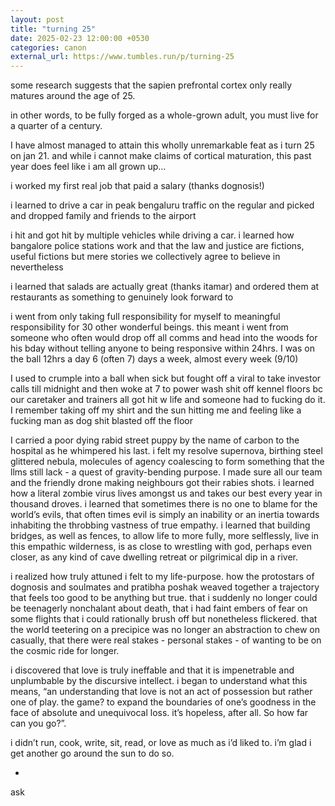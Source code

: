 ```yaml
---
layout: post
title: "turning 25"
date: 2025-02-23 12:00:00 +0530
categories: canon
external_url: https://www.tumbles.run/p/turning-25
---
```



some research suggests that the sapien prefrontal cortex only really matures around the age of 25.

in other words, to be fully forged as a whole-grown adult, you must live for a quarter of a century.

I have almost managed to attain this wholly unremarkable feat as i turn 25 on jan 21. and while i cannot make claims of cortical maturation, this past year does feel like i am all grown up…

i worked my first real job that paid a salary (thanks dognosis!)

i learned to drive a car in peak bengaluru traffic on the regular and picked and dropped family and friends to the airport

i hit and got hit by multiple vehicles while driving a car. i learned how bangalore police stations work and that the law and justice are fictions, useful fictions but mere stories we collectively agree to believe in nevertheless

i learned that salads are actually great (thanks itamar) and ordered them at restaurants as something to genuinely look forward to

i went from only taking full responsibility for myself to meaningful responsibility for 30 other wonderful beings. this meant i went from someone who often would drop off all comms and head into the woods for his bday without telling anyone to being responsive within 24hrs. I was on the ball 12hrs a day 6 (often 7) days a week, almost every week (9/10)

I used to crumple into a ball when sick but fought off a viral to take investor calls till midnight and then woke at 7 to power wash shit off kennel floors bc our caretaker and trainers all got hit w life and someone had to fucking do it. I remember taking off my shirt and the sun hitting me and feeling like a fucking man as dog shit blasted off the floor

I carried a poor dying rabid street puppy by the name of carbon to the hospital as he whimpered his last. i felt my resolve supernova, birthing steel glittered nebula, molecules of agency coalescing to form something that the llms still lack - a quest of gravity-bending purpose. I made sure all our team and the friendly drone making neighbours got their rabies shots. i learned how a literal zombie virus lives amongst us and takes our best every year in thousand droves. i learned that sometimes there is no one to blame for the world’s evils, that often times evil is simply an inability or an inertia towards inhabiting the throbbing vastness of true empathy. i learned that building bridges, as well as fences, to allow life to more fully, more selflessly, live in this empathic wilderness, is as close to wrestling with god, perhaps even closer, as any kind of cave dwelling retreat or pilgrimical dip in a river.

i realized how truly attuned i felt to my life-purpose. how the protostars of dognosis and soulmates and pratibha poshak weaved together a trajectory that feels too good to be anything but true. that i suddenly no longer could be teenagerly nonchalant about death, that i had faint embers of fear on some flights that i could rationally brush off but nonetheless flickered. that the world teetering on a precipice was no longer an abstraction to chew on casually, that there were real stakes - personal stakes - of wanting to be on the cosmic ride for longer.

i discovered that love is truly ineffable and that it is impenetrable and unplumbable by the discursive intellect. i began to understand what this means, “an understanding that love is not an act of possession but rather one of play. the game? to expand the boundaries of one’s goodness in the face of absolute and unequivocal loss. it’s hopeless, after all. So how far can you go?”.

i didn’t run, cook, write, sit, read, or love as much as i’d liked to. i’m glad i get another go around the sun to do so.

-

ask
